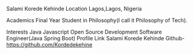 Salami Korede Kehinde
Location
Lagos,Lagos, Nigeria

Academics
Final Year Student in Philosophy(I call it Philosophy of Tech).

Interests
Java
Javascript
Open Source
Development
Software Engineer(Java Spring Boot)
Profile Link
Salami Korede Kehinde
Github- https://github.com/Kordedekehine
